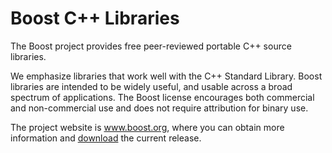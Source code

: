 # Boost C++ Libraries

The Boost project provides free peer-reviewed portable C++ source libraries.

We emphasize libraries that work well with the C++ Standard Library. Boost
libraries are intended to be widely useful, and usable across a broad spectrum
of applications. The Boost license encourages both commercial and non-commercial use
and does not require attribution for binary use. 

The project website is www.boost.org, where you can obtain more information and
[download](https://www.boost.org/users/download/) the current release.
